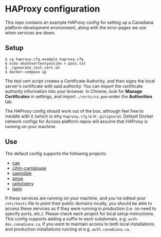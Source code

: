 # HAProxy configuration

This repo contains an example HAProxy config for setting up a Canadiana platform development environment, along with the error pages we use when services are down.

## Setup

```
$ cp haproxy.cfg.example haproxy.cfg
$ echo whatevertextyoulike > pass.txt
$ ./generate_test_cert.sh
$ docker-compose up
```

The test cert script creates a Certificate Authority, and then signs the local server's certificate with said authority. You can import the certificate authority information into your browser. In Chrome, look for **Manage Certificates** in settings, and import `./certs/ca.pem` under the **Authorities** tab.

The HAProxy config should work out of the box, although feel free to meddle with it (which is why `haproxy.cfg` is in `.gitignore`). Default Docker network configs for Access platform repos will assume that HAProxy is running on your machine.

## Use

The default config supports the following projects:

- [cap](https://github.com/crkn-rcdr/cap)
- [cihm-cantaloupe](https://github.com/crkn-rcdr/cihm-cantaloupe)
- [sapindale](https://github.com/crkn-rcdr/sapindale)
- [amsa](https://github.com/crkn-rcdr/amsa)
- [upholstery](https://github.com/crkn-rcdr/upholstery)
- [lapin](https://github.com/crkn-rcdr/lapin)

If these services are running on your machine, and you've edited your `/etc/hosts` file to point their public domains locally, you should be able to access these services as if they were running in production (i.e. no need to specify ports, etc.). Please check each project for local setup instructions. This config supports adding a suffix to each subdomain, e.g. `auth-dev.canadiana.ca`, if you want to maintain access to both local installations and production installations running at e.g. `auth.canadiana.ca`.
